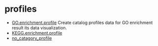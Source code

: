 # profiles



+ [GO.enrichment.profile](profiles/GO.enrichment.profile.1) Create catalog profiles data for GO enrichment result its data visualization.
+ [KEGG.enrichment.profile](profiles/KEGG.enrichment.profile.1) 
+ [no_catagory_profile](profiles/no_catagory_profile.1) 
